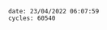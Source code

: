 

                date: 23/04/2022 06:07:59
                cycles: 60540

                         